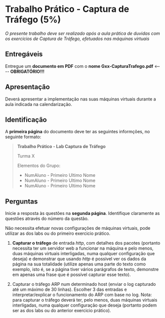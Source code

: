 # Trabalho Prático - Captura de Tráfego (5%)

*O presente trabalho deve ser realizado após a aula prática de duvidas com os exercicios de Captura de Tráfego, efetuados nas máquinas virtuais*

## Entregáveis
Entregue um **documento em PDF** com o **nome Gxx-CapturaTrafego.pdf** <---- **OBRIGATÓRIO!!!**

## Apresentação
Deverá apresentar a implementação nas suas máquinas virtuais durante a aula indicada na calendarização.

## Identificação

A **primeira página** do documento deve ter as seguintes informções, no seguinte formato:

>**Trabalho Prático - Lab Captura de Tráfego**
>
>Turma X
>
>Elementos do Grupo:
>- NumAluno - Primeiro Ultimo Nome
>- NumAluno - Primeiro Ultimo Nome
>- NumAluno - Primeiro Ultimo Nome

## Perguntas

Inicie a resposta às questões na **segunda página**. Identifique claramente as questões através do número da questão.

Não necessita efetuar novas configurações de máquinas virtuais, pode utilizar as dos labs ou do primeiro exercicio prático.

1. **Capturar o tráfego** de entrada *http*, com detalhes dos pacotes (portanto necessita ter um servidor web a funcionar na máquina e pelo menos, duas máquinas virtuais interligadas, numa qualquer configuração que deseja) e demonstrar que usando *http* é possivel ver os dados da página na sua totalidade (utilize apenas uma parte do texto como exemplo, isto é, se a página tiver vários parágrafos de texto, demonstre em apenas uma frase que é possível capturar esse texto).

2. Capturar o tráfego ARP num determinado host (enviar o log capturado até um máximo de 30 linhas). Escolher 3 das entradas e interpretar/explicar o funcionamento do ARP com base no log. Nota: para capturar o tráfego deverá ter, pelo menos, duas máquinas virtuais interligadas, numa qualquer configuração que deseja (portanto podem ser as dos labs ou do anterior exercicio prático).
